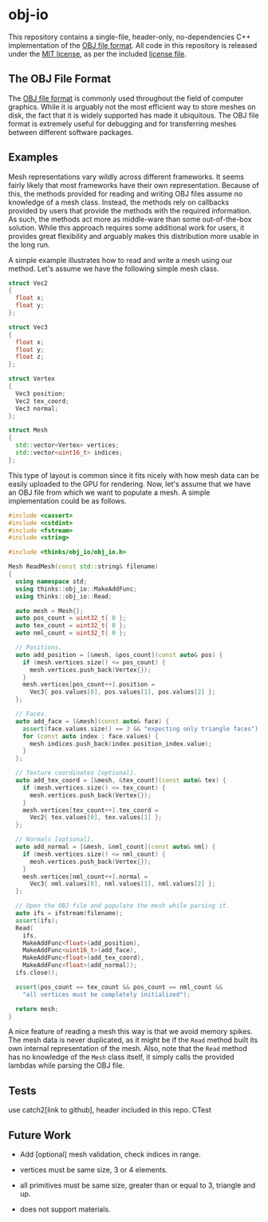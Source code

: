 # obj-io
This repository contains a single-file, header-only, no-dependencies C++ implementation of the [OBJ file format](https://en.wikipedia.org/wiki/Wavefront_.obj_file). All code in this repository is released under the [MIT license](https://en.wikipedia.org/wiki/MIT_License), as per the included [license file](https://github.com/thinks/obj-io/blob/master/LICENSE).

## The OBJ File Format
The [OBJ file format](https://en.wikipedia.org/wiki/Wavefront_.obj_file) is commonly used throughout the field of computer graphics. While it is arguably not the most efficient way to store meshes on disk, the fact that it is widely supported has made it ubiquitous. The OBJ file format is extremely useful for debugging and for transferring meshes between different software packages.

## Examples
Mesh representations vary wildly across different frameworks. It seems fairly likely that most frameworks have their own representation. Because of this, the methods provided for reading and writing OBJ files assume no knowledge of a mesh class. Instead, the methods rely on callbacks provided by users that provide the methods with the required information. As such, the methods act more as middle-ware than some out-of-the-box solution. While this approach requires some additional work for users, it provides great flexibility and arguably makes this distribution more usable in the long run.

A simple example illustrates how to read and write a mesh using our method. Let's assume we have the following simple mesh class.
```cpp
struct Vec2 
{
  float x;
  float y;
};

struct Vec3
{
  float x;
  float y;
  float z;
};

struct Vertex
{
  Vec3 position;
  Vec2 tex_coord;
  Vec3 normal;
};

struct Mesh
{
  std::vector<Vertex> vertices;
  std::vector<uint16_t> indices;
};
```
This type of layout is common since it fits nicely with how mesh data can be easily uploaded to the GPU for rendering. Now, let's assume that we have an OBJ file from which we want to populate a mesh. A simple implementation could be as follows.
```cpp
#include <cassert>
#include <cstdint>
#include <fstream>
#include <string>

#include <thinks/obj_io/obj_io.h>

Mesh ReadMesh(const std::string& filename)
{
  using namespace std;
  using thinks::obj_io::MakeAddFunc;
  using thinks::obj_io::Read;

  auto mesh = Mesh{};
  auto pos_count = uint32_t{ 0 };
  auto tex_count = uint32_t{ 0 };
  auto nml_count = uint32_t{ 0 };

  // Positions.
  auto add_position = [&mesh, &pos_count](const auto& pos) {
    if (mesh.vertices.size() <= pos_count) {
      mesh.vertices.push_back(Vertex{});
    }
    mesh.vertices[pos_count++].position = 
      Vec3{ pos.values[0], pos.values[1], pos.values[2] };
  };

  // Faces.
  auto add_face = [&mesh](const auto& face) {
    assert(face.values.size() == 3 && "expecting only triangle faces");
    for (const auto index : face.values) {
      mesh.indices.push_back(index.position_index.value);
    }
  };

  // Texture coordinates [optional].
  auto add_tex_coord = [&mesh, &tex_count](const auto& tex) {
    if (mesh.vertices.size() <= tex_count) {
      mesh.vertices.push_back(Vertex{});
    }
    mesh.vertices[tex_count++].tex_coord = 
      Vec2{ tex.values[0], tex.values[1] };
  };

  // Normals [optional].
  auto add_normal = [&mesh, &nml_count](const auto& nml) {
    if (mesh.vertices.size() <= nml_count) {
      mesh.vertices.push_back(Vertex{});
    }
    mesh.vertices[nml_count++].normal = 
      Vec3{ nml.values[0], nml.values[1], nml.values[2] };
  };

  // Open the OBJ file and populate the mesh while parsing it.
  auto ifs = ifstream(filename);
  assert(ifs);
  Read(
    ifs,
    MakeAddFunc<float>(add_position), 
    MakeAddFunc<uint16_t>(add_face),
    MakeAddFunc<float>(add_tex_coord),
    MakeAddFunc<float>(add_normal));
  ifs.close();

  assert(pos_count == tex_count && pos_count == nml_count && 
    "all vertices must be completely initialized");

  return mesh;
}
``` 
A nice feature of reading a mesh this way is that we avoid memory spikes. The mesh data is never duplicated, as it might be if the `Read` method built its own internal representation of the mesh. Also, note that the `Read` method has no knowledge of the `Mesh` class itself, it simply calls the provided lambdas while parsing the OBJ file. 

## Tests
use catch2[link to github], header included in this repo.
CTest

## Future Work

* Add [optional] mesh validation, check indices in range.

* vertices must be same size, 3 or 4 elements.
* all primitives must be same size, greater than or equal to 3, triangle and up.
* does not support materials.

